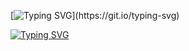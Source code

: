 [![Typing SVG](https://readme-typing-svg.demolab.com?font=Fira+Code&size=15&pause=100&color=04F73A&multiline=true&random=false&width=800&height=125&lines=print(%22Hello%2C+World!%22);if+not+user+%3D%3D+skid%3A;%E2%80%8E+%E2%80%8E+%E2%80%8E+%E2%80%8E+print(%22Welcome+to+my+profile!%22);%E2%80%8E+%E2%80%8E+%E2%80%8E+%E2%80%8E+profile();else%3A;%E2%80%8E+%E2%80%8E+%E2%80%8E+%E2%80%8E+return+SkidError)](https://git.io/typing-svg)

[![Typing SVG](https://readme-typing-svg.demolab.com?font=Cutive+Mono&pause=100&color=F70000FF&random=false&width=800&lines=C%3A%5C%3E+Happiness+is+a+knife.;C%3A%5C%3E+When+the+world+rolls+on+its+side.;C%3A%5C%3E+And+your+mind's+on+fire.;C%3A%5C%3E+Don't+you+know+that+happiness+is+a+knife%3F;C%3A%5C%3E+When+the+worlds+are+on+fire%3F)](https://git.io/typing-svg)
